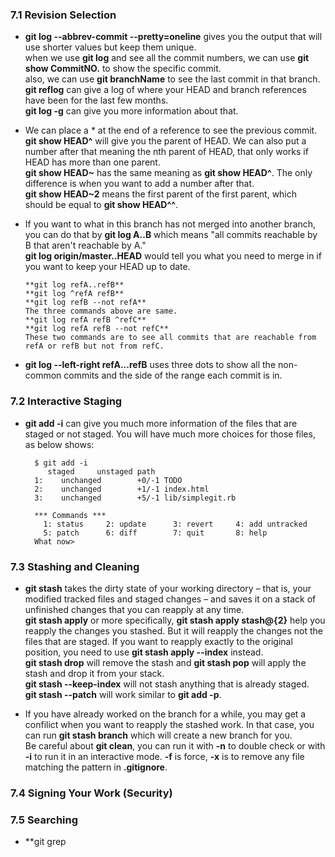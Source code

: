 ### 7.1 Revision Selection

* **git log --abbrev-commit --pretty=oneline** gives you the output that will use shorter values but keep them unique.   
  when we use **git log** and see all the commit numbers, we can use **git show CommitNO.** to show the specific commit.  
  also, we can use **git branchName** to see the last commit in that branch.  
  **git reflog** can give a log of where your HEAD and branch references have been for the last few months.  
  **git log -g** can give you more information about that.  



* We can place a * at the end of a reference to see the previous commit.  
  **git show HEAD^** will give you the parent of HEAD. We can also put a number after that meaning the nth parent of HEAD, that only works   if HEAD has more than one parent.  
  **git show HEAD~** has the same meaning as **git show HEAD^**. The only difference is when you want to add a number after that.  
  **git show HEAD~2** means the first parent of the first parent, which should be equal to **git show HEAD^^**.  
  
  
  
* If you want to what in this branch has not merged into another branch, you can do that by **git log A..B** which means "all commits       reachable by B that aren't reachable by A."  
  **git log origin/master..HEAD** would tell you what you need to merge in if you want to keep your HEAD up to date.    
  
      **git log refA..refB**  
      **git log ^refA refB**  
      **git log refB --not refA**  
      The three commands above are same.  
      **git log refA refB ^refC**  
      **git log refA refB --not refC**  
      These two commands are to see all commits that are reachable from refA or refB but not from refC.  
  
  

* **git log --left-right refA...refB** uses three dots to show all the non-common commits and the side of the range each commit is in.  



### 7.2 Interactive Staging

* **git add -i** can give you much more information of the files that are staged or not staged. You will have much more choices for       those files, as below shows: 

        $ git add -i
           staged     unstaged path
        1:    unchanged        +0/-1 TODO
        2:    unchanged        +1/-1 index.html
        3:    unchanged        +5/-1 lib/simplegit.rb

        *** Commands ***
          1: status     2: update      3: revert     4: add untracked
          5: patch      6: diff        7: quit       8: help
        What now>  
        
        

### 7.3 Stashing and Cleaning

* **git stash** takes the dirty state of your working directory – that is, your modified tracked files and staged changes – and saves it on a stack of unfinished changes that you can reapply at any time.  
  **git stash apply** or more specifically, **git stash apply stash@{2}** help you reapply the changes you stashed. But it will reapply the changes not the files that are staged. If you want to reapply exactly to the original position, you need to use **git stash apply --index** instead.  
  **git stash drop** will remove the stash and **git stash pop** will apply the stash and drop it from your stack.  
  **git stash --keep-index** will not stash anything that is already staged.  
  **git stash --patch** will work similar to **git add -p**.  
  
  
  
* If you have already worked on the branch for a while, you may get a confilict when you want to reapply the stashed work. In that case, you can run **git stash branch** which will create a new branch for you.  
  Be careful about **git clean**, you can run it with **-n** to double check or with **-i** to run it in an interactive mode. **-f** is force, **-x** is to remove any file matching the pattern in **.gitignore**.  
  
  
  
### 7.4 Signing Your Work (Security)



### 7.5 Searching



* **git grep
